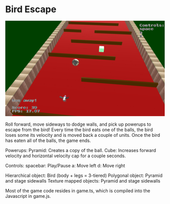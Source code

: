 Bird Escape
===========

![Bird Escape screenshot](preview.png)

Roll forward, move sideways to dodge walls, and pick up powerups to escape from the bird!
Every time the bird eats one of the balls, the bird loses some its velocity and is moved back a couple of units.
Once the bird has eaten all of the balls, the game ends.

Powerups:
Pyramid: Creates a copy of the ball.
Cube: Increases forward velocity and horizontal velocity cap for a couple seconds.

Controls:
spacebar: Play/Pause
a: Move left
d: Move right

Hierarchical object: Bird (body + legs = 3-tiered)
Polygonal object: Pyramid and stage sidewalls
Texture mapped objects: Pyramid and stage sidewalls

Most of the game code resides in game.ts, which is compiled into the Javascript in game.js.
